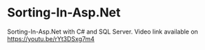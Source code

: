 # Sorting-In-Asp.Net
Sorting-In-Asp.Net with C# and SQL Server. Video link available on https://youtu.be/rYt3DSxg7m4
